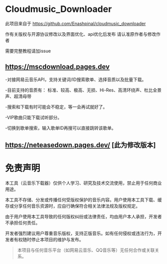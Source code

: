 # Cloudmusic_Downloader
此项目来自于 https://github.com/Enashpinal/cloudmusic_downloader

作有关版权与开源协议修改以及界面优化、api优化后发布 请认准原作者与修改作者

需要完整教程请加issue

## https://mscdownload.pages.dev 
-对接网易云音乐API，支持关键词/ID搜索歌单、选择音质以及批量下载。

-目前支持的音质有： 标准、较高、极高、无损、Hi-Res、高清环绕声、杜比全景声、超清母带

-搜索和下载有时可能会不稳定，等一会再试就好了。

-VIP歌曲只能下载试听部分。

-切换到歌单搜索，输入歌单ID再搜可以直接跳转该歌单。

## https://neteasedown.pages.dev/ [此为修改版本]

# 免责声明

本工具（云音乐下载器）仅供个人学习、研究及技术交流使用，禁止用于任何商业用途。

本工具不存储、分发或传播任何受版权保护的音乐内容。用户使用本工具下载、缓存或分享任何音乐资源时，应自行确保符合相关法律法规及版权规定。

由于用户使用本工具导致的任何版权纠纷或法律责任，均由用户本人承担，开发者不承担任何责任。

开发者强烈建议用户尊重音乐版权，支持正版音乐。如有任何侵权或违法行为，开发者有权随时停止本项目的维护与发布。

> 本项目与任何音乐平台（如网易云音乐、QQ音乐等）无任何合作或关联关系。
